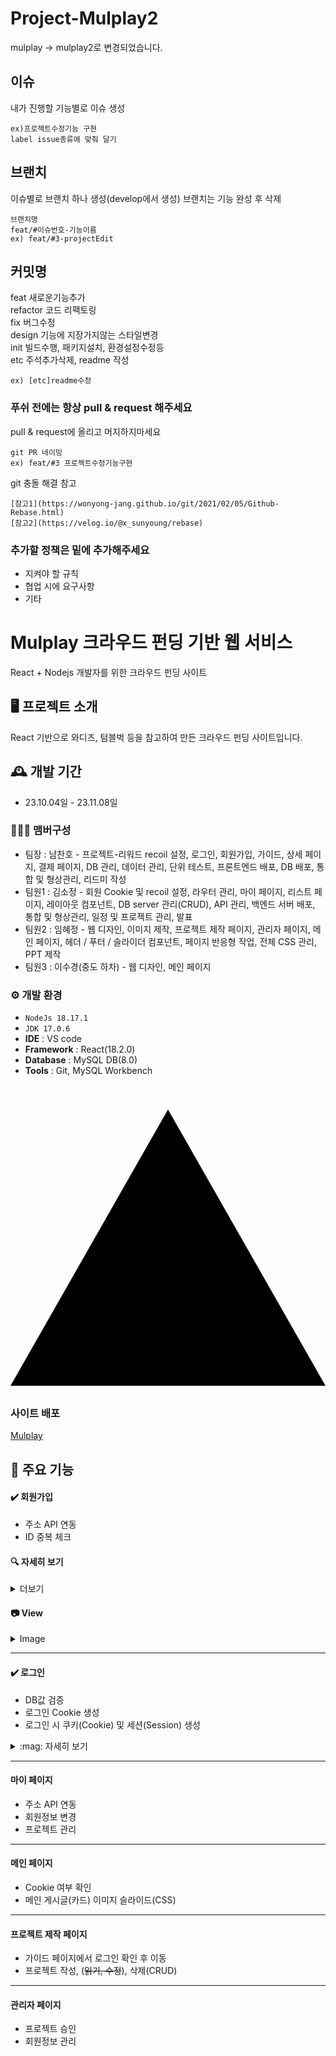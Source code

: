 # Project-Mulplay2

mulplay -> mulplay2로 변경되었습니다.


## 이슈
내가 진행할 기능별로 이슈 생성
```
ex)프로젝트수정기능 구현 
label issue종류에 맞춰 달기 
```
## 브랜치

이슈별로 브랜치 하나 생성(develop에서 생성)
브랜치는 기능 완성 후 삭제  
```
브랜치명
feat/#이슈번호-기능이름
ex) feat/#3-projectEdit
```
## 커밋명

feat     새로운기능추가 <br/>
refactor 코드 리팩토링<br/>
fix      버그수정<br/>
design   기능에 지장가지않는 스타일변경<br/>
init     빌드수행, 패키지설치, 환경설정수정등 <br/>
etc      주석추가삭제, readme 작성
```
ex) [etc]readme수정
```

### 푸쉬 전에는 항상 pull & request 해주세요

pull & request에 올리고 머지하지마세요

```
git PR 네이밍
ex) feat/#3 프로젝트수정기능구현
```


git 충돌 해결 참고
```
[참고1](https://wonyong-jang.github.io/git/2021/02/05/Github-Rebase.html)
[참고2](https://velog.io/@x_sunyoung/rebase)
```

### 추가할 정책은 밑에 추가해주세요

* 지켜야 할 규칙
* 협업 시에 요구사항
* 기타



# Mulplay 크라우드 펀딩 기반 웹 서비스
React + Nodejs 개발자를 위한 크라우드 펀딩 사이트


## 🖥️ 프로젝트 소개
React 기반으로 와디즈, 텀블벅 등을 참고하여 만든 크라우드 펀딩 사이트입니다.
<br>

## 🕰️ 개발 기간
* 23.10.04일 - 23.11.08일

### 🧑‍🤝‍🧑 맴버구성
 - 팀장  : 남찬호 - 프로젝트-리워드 recoil 설정, 로그인, 회원가입, 가이드, 상세 페이지, 결제 페이지, DB 관리, 데이터 관리, 단위 테스트, 프론트엔드 배포, DB 배포, 통합 및 형상관리, 리드미 작성
 - 팀원1 : 김소정 - 회원 Cookie 및 recoil 설정, 라우터 관리, 마이 페이지, 리스트 페이지, 레이아웃 컴포넌트, DB server 관리(CRUD), API 관리, 백엔드 서버 배포, 통합 및 형상관리, 일정 및 프로젝트 관리, 발표
 - 팀원2 : 임혜정 - 웹 디자인, 이미지 제작, 프로젝트 제작 페이지, 관리자 페이지, 메인 페이지, 헤더 / 푸터 / 슬라이더 컴포넌트, 페이지 반응형 작업, 전체 CSS 관리, PPT 제작
 - 팀원3 : 이수경(중도 하차) - 웹 디자인, 메인 페이지

### ⚙️ 개발 환경
- `NodeJs 18.17.1`
- `JDK 17.0.6`
- **IDE** : VS code
- **Framework** : React(18.2.0)
- **Database** : MySQL DB(8.0)
- **Tools** : Git, MySQL Workbench

### <svg role="img" viewBox="0 0 24 24" xmlns="http://www.w3.org/2000/svg"><title>Vercel</title><path d="M24 22.525H0l12-21.05 12 21.05z"/></svg> 사이트 배포
[Mulplay](https://mulplay.vercel.app/)

## 📌 주요 기능

#### :heavy_check_mark: 회원가입

- 주소 API 연동
- ID 중복 체크

#### :mag: 자세히 보기
<details>
  <summary>더보기</summary>

<!-- summary 아래 한칸 공백 두고 내용 삽입 -->
- axios post로 입력받은 data값을 전달

- 주소 API 컴포넌트를 가져와 Modal창을 띄우고 주소를 입력받음

- 회원가입 요청 성공, 실패 여부에 따라 Swal 알람창이 뜸

#### :computer: Code
    <details>
        <summary>Signup.js</summary>
   </details>

#### :camera: View
   <details>
    <summary>Image</summary>

   회원가입창
    ![image](https://github.com/project-mulplay/project-mulplay2/assets/98729958/296bb910-c5d7-47ea-a8e1-0c7930120e17)

   알람
   ![image](https://github.com/project-mulplay/project-mulplay2/assets/98729958/99557994-3eb4-4207-8d28-d7df21a45e87)
   ![image](https://github.com/project-mulplay/project-mulplay2/assets/98729958/db5c777c-fdaf-4928-973b-202260cd04d9)


   
   주소 입력 모달창
   ![image](https://github.com/project-mulplay/project-mulplay2/assets/98729958/69264808-5113-416f-b129-0f70a2834f64)
   </details>
</details>

---

#### :heavy_check_mark: 로그인
- DB값 검증
- 로그인 Cookie 생성
- 로그인 시 쿠키(Cookie) 및 세션(Session) 생성

<details>
    <summary>:mag: 자세히 보기</summary>

<!-- summary 아래 한칸 공백 두고 내용 삽입 -->

- 로그인 시 axios를 사용하여 비동기 방식으로 DB에 저장된 ID와 PW를 가져와
  사용자가 입력한 값과 비교해서 값이 일치할 때 로그인 허용
  
- 로그인 성공 시 Cookies.token 생성 및 메인 페이지로 이동
  


#### :camera: View
   <details>
    <summary>Image</summary>

   ![image](https://github.com/project-mulplay/project-mulplay2/assets/98729958/736c65ec-78ca-4d23-a1db-ab36b032c3a7)

  로그인 실패
  ![image](https://github.com/project-mulplay/project-mulplay2/assets/98729958/9be36ab3-fa71-4020-8b0b-813368553420)

  로그인 성공
  ![image](https://github.com/project-mulplay/project-mulplay2/assets/98729958/974dad00-0861-4aef-84b2-2f8f65c78224)
   </details>
</details>

---

#### 마이 페이지
- 주소 API 연동
- 회원정보 변경
- 프로젝트 관리

---

#### 메인 페이지
- Cookie 여부 확인
- 메인 게시글(카드) 이미지 슬라이드(CSS)

---

#### 프로젝트 제작 페이지
- 가이드 페이지에서 로그인 확인 후 이동
- 프로젝트 작성, (~~읽기, 수정~~), 삭제(CRUD)

---

#### 관리자 페이지 
- 프로젝트 승인
- 회원정보 관리
